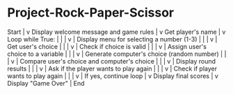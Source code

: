 # Project-Rock-Paper-Scissor
Start
|
v
Display welcome message and game rules
|
v
Get player's name
|
v
Loop while True:
|   |
|   v
|   Display menu for selecting a number (1-3)
|   |
|   v
|   Get user's choice
|   |
|   v
|   Check if choice is valid
|   |
|   v
|   Assign user's choice to a variable
|   |
|   v
|   Generate computer's choice (random number)
|   |
|   v
|   Compare user's choice and computer's choice
|   |
|   v
|   Display round results
|   |
|   v
|   Ask if the player wants to play again
|   |
|   v
|   Check if player wants to play again
|   |
|   v
|   If yes, continue loop
|
v
Display final scores
|
v
Display "Game Over"
|
End
